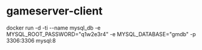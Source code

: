 # gameserver-client

docker run -d -ti --name mysql_db -e MYSQL_ROOT_PASSWORD="q1w2e3r4" -e MYSQL_DATABASE="gmdb" -p 3306:3306 mysql:8
